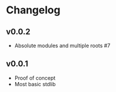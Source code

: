 # Changelog

## v0.0.2

- Absolute modules and multiple roots #7

## v0.0.1

- Proof of concept
- Most basic stdlib
